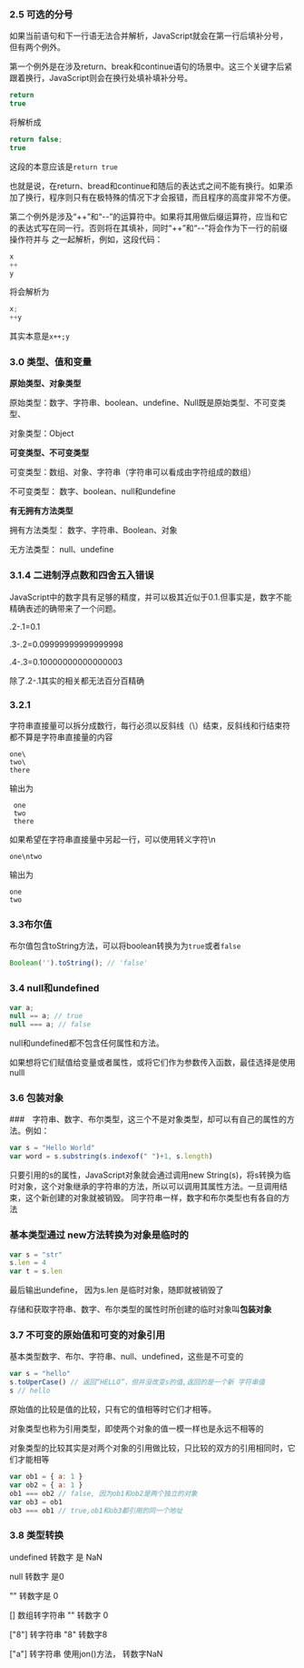 ### 2.5 可选的分号

如果当前语句和下一行语无法合并解析，JavaScript就会在第一行后填补分号，但有两个例外。

第一个例外是在涉及return、break和continue语句的场景中。这三个关键字后紧跟着换行，JavaScript则会在换行处填补填补分号。

```javascript
return
true
```

将解析成

```javascript
return false;
true
```

这段的本意应该是`return true`

也就是说，在return、bread和continue和随后的表达式之间不能有换行。如果添加了换行，程序则只有在极特殊的情况下才会报错，而且程序的高度非常不方便。

第二个例外是涉及“++”和“--”的运算符中。如果将其用做后缀运算符，应当和它的表达式写在同一行。否则将在其填补，同时“++”和“--”将会作为下一行的前缀操作符并与
之一起解析，例如，这段代码：

```javascript
x
++
y
```

将会解析为

```javascript
x;
++y
```

其实本意是`x++;y`

### 3.0 类型、值和变量

**原始类型、对象类型**

原始类型：数字、字符串、boolean、undefine、Null既是原始类型、不可变类型、

对象类型：Object

**可变类型、不可变类型**

 可变类型：数组、对象、字符串（字符串可以看成由字符组成的数组）
 
 不可变类型： 数字、boolean、null和undefine
 
 **有无拥有方法类型**
 
 拥有方法类型： 数字、字符串、Boolean、对象
 
 无方法类型： null、undefine
 
 ### 3.1.4 二进制浮点数和四舍五入错误
 
 JavaScript中的数字具有足够的精度，并可以极其近似于0.1.但事实是，数字不能精确表述的确带来了一个问题。
 
 .2-.1=0.1
 
 .3-.2=0.09999999999999998
 
 .4-.3=0.10000000000000003
 
 除了.2-.1其实的相关都无法百分百精确
 
 ### 3.2.1
 
 字符串直接量可以拆分成数行，每行必须以反斜线（\）结束，反斜线和行结束符都不算是字符串直接量的内容
 
 ```javascipt
 one\
 two\
 there
 ```

输出为

```text
 one
 two
 there
```

如果希望在字符串直接量中另起一行，可以使用转义字符\n

`one\ntwo`

输出为

```text
one
two
```

### 3.3布尔值

布尔值包含toString方法，可以将boolean转换为为`true`或者`false`

```javaScript
Boolean('').toString(); // 'false'
```
### 3.4 null和undefined

```javaScript
var a;
null == a; // true
null === a; // false
```

null和undefined都不包含任何属性和方法。

如果想将它们赋值给变量或者属性，或将它们作为参数传入函数，最佳选择是使用nulll

### 3.6 包装对象

###　字符串、数字、布尔类型，这三个不是对象类型，却可以有自己的属性的方法。例如：

```javascript
var s = "Hello World"
var word = s.substring(s.indexof(" ")+1, s.length)
```

只要引用的s的属性，JavaScript对象就会通过调用new String(s)，将s转换为临时对象，这个对象继承的字符串的方法，所以可以调用其属性方法。一旦调用结束，这个新创建的对象就被销毁。 同字符串一样，数字和布尔类型也有各自的方法

### 基本类型通过 new方法转换为对象是临时的 

```javascript
var s = "str"
s.len = 4
var t = s.len
```

最后输出undefine， 因为s.len 是临时对象，随即就被销毁了

存储和获取字符串、数字、布尔类型的属性时所创建的临时对象叫**包装对象**

### 3.7 不可变的原始值和可变的对象引用

基本类型数字、布尔、字符串、null、undefined，这些是不可变的

```javascript
var s = "hello"
s.toUperCase() // 返回“HELLO”，但并没改变s的值,返回的是一个新 字符串值
s // hello
```

原始值的比较是值的比较，只有它的值相等时它们才相等。

对象类型也称为引用类型，即使两个对象的值一模一样也是永远不相等的

对象类型的比较其实是对两个对象的引用做比较，只比较的双方的引用相同时，它们才能相等

```javascript
var ob1 = { a: 1 }
var ob2 = { a: 1 }
ob1 === ob2 // false, 因为ob1和ob2是两个独立的对象
var ob3 = ob1
ob3 === ob1 // true,ob1和ob3都引用的同一个地址
```

### 3.8 类型转换

undefined 转数字 是 NaN

null 转数字 是0

"" 转数字是 0

[] 数组转字符串 ""  转数字 0 

["8"] 转字符串 "8" 转数字8

["a"] 转字符串 使用jon()方法， 转数字NaN
